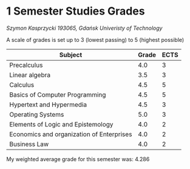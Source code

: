 # 1 Semester Studies Grades

_Szymon Kasprzycki 193065, Gdańsk Univeristy of Technology_

A scale of grades is set up to 3 (lowest passing) to 5 (highest possible)

| Subject                                   | Grade | ECTS |
| ----------------------------------------- | ----- | ---- |
| Precalculus                               | 4.0   | 3    |
| Linear algebra                            | 3.5   | 3    |
| Calculus                                  | 4.5   | 5    |
| Basics of Computer Programming            | 4.5   | 5    |
| Hypertext and Hypermedia                  | 4.5   | 3    |
| Operating Systems                         | 5.0   | 3    |
| Elements of Logic and Epistemology        | 4.0   | 2    |
| Economics and organization of Enterprises | 4.0   | 2    |
| Business Law                              | 4.0   | 2    |

My weighted average grade for this semester was: 4.286
